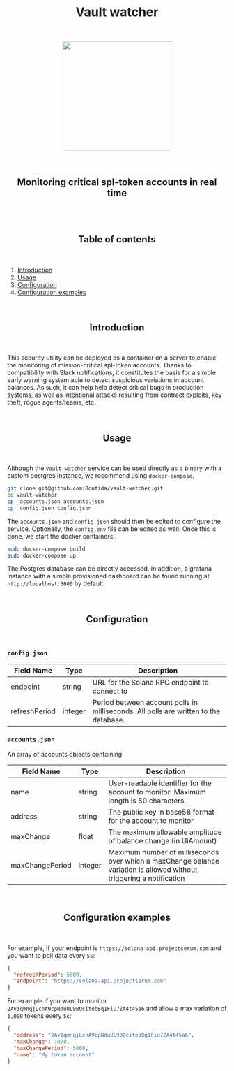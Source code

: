 <h1 align="center">Vault watcher</h1>
<br />
<p align="center">
<img width="250" src="https://ftx.com/static/media/fida.ce20eedf.svg"/>
</p>
<br />

<h2 align="center">Monitoring critical spl-token accounts in real time</h2>
<br/>

<br />
<h2 align="center">Table of contents</h2>
<br />

1. [Introduction](#introduction)
2. [Usage](#usage)
3. [Configuration](#configuration)
4. [Configuration examples](#configuration-examples)

<br />
<a name="introduction"></a>
<h2 align="center">Introduction</h2>
<br />

This security utility can be deployed as a container on a server to enable the monitoring of mission-critical spl-token accounts. Thanks to compatibility with Slack notifications, it constitutes the basis for a simple early warning system able to detect suspicious variations in account balances. As such, it can help help detect critical bugs in production systems, as well as intentional attacks resulting from contract exploits, key theft, rogue agents/teams, etc.

<br />
<a name="usage"></a>
<h2 align="center">Usage</h2>
<br />

Although the `vault-watcher` service can be used directly as a binary with a custom postgres instance, we recommend using `docker-compose`.

```bash
git clone git@github.com:Bonfida/vault-watcher.git
cd vault-watcher
cp _accounts.json accounts.json
cp _config.json config.json
```

The `accounts.json` and `config.json` should then be edited to configure the service. Optionally, the `config.env` file can be edited as well. Once this is done, we start the docker containers.

```bash
sudo docker-compose build
sudo docker-compose up
```

The Postgres database can be directly accessed. In addition, a grafana instance with a simple provisioned dashboard can be found running at `http://localhost:3000` by default.

<br />
<a name="configuration"></a>
<h2 align="center">Configuration</h2>
<br />

### `config.json`

| Field Name    | Type    | Description                                                                          |
|---------------|---------|--------------------------------------------------------------------------------------|
| endpoint      | string  | URL for the Solana RPC endpoint to connect to                                        |
| refreshPeriod | integer | Period between account polls in milliseconds. All polls are written to the database. |

### `accounts.json`

An array of accounts objects containing

| Field Name      | Type    | Description                                                                                                          |
|-----------------|---------|----------------------------------------------------------------------------------------------------------------------|
| name            | string  | User-readable identifier for the account to monitor. Maximum length is 50 characters.                                |
| address         | string  | The public key in base58 format for the account to monitor                                                           |
| maxChange       | float   | The maximum allowable amplitude of balance change (in UiAmount)                                                      |
| maxChangePeriod | integer | Maximum number of milliseconds over which a maxChange balance variation is allowed without triggering a notification |

<br />
<a name="configuration-examples"></a>
<h2 align="center">Configuration examples</h2>
<br />

For example, if your endpoint is `https://solana-api.projectserum.com` and you want to poll data every `5s`:

```json
{
  "refreshPeriod": 5000,
  "endpoint": "https://solana-api.projectserum.com"
}
```

For example if you want to monitor `2Av1qmnqjLcnA9cpNduUL9BQcitobBq1Fiu7ZA4t45a6` and allow a max variation of `1,000` tokens every `5s`:

```json
{
  "address": "2Av1qmnqjLcnA9cpNduUL9BQcitobBq1Fiu7ZA4t45a6",
  "maxChange": 1000,
  "maxChangePeriod": 5000,
  "name": "My token account"
}
```
